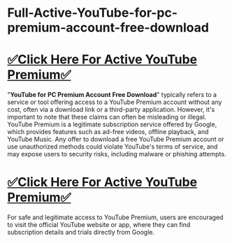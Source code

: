# Full-Active-YouTube-for-pc-premium-account-free-download
# [✅Click Here For Active YouTube Premium✅](https://amazonbuy.xyz/c/youtubpremum)
"**YouTube for PC Premium Account Free Download**" typically refers to a service or tool offering access to a YouTube Premium account without any cost, often via a download link or a third-party application. However, it's important to note that these claims can often be misleading or illegal. YouTube Premium is a legitimate subscription service offered by Google, which provides features such as ad-free videos, offline playback, and YouTube Music. Any offer to download a free YouTube Premium account or use unauthorized methods could violate YouTube's terms of service, and may expose users to security risks, including malware or phishing attempts.
# [✅Click Here For Active YouTube Premium✅](https://amazonbuy.xyz/c/youtubpremum)
For safe and legitimate access to YouTube Premium, users are encouraged to visit the official YouTube website or app, where they can find subscription details and trials directly from Google.
